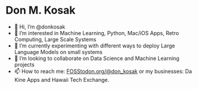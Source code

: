 # Don M. Kosak

- 👋 Hi, I’m @donkosak
- 👀 I’m interested in Machine Learning, Python, Mac/iOS Apps, Retro Computing, Large Scale Systems
- 🌱 I’m currently experimenting with different ways to deploy Large Language Models on small systems
- 💞️ I’m looking to collaborate on Data Science and Machine Learning projects
- 📫 How to reach me: <a rel="me" href="https://fosstodon.org/@don_kosak">FOSStodon.org/@don_kosak</a> or my businesses: Da Kine Apps and Hawaii Tech Exchange.

